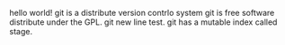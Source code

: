 hello world!
git  is a distribute version contrlo system
git is free software distribute under the GPL.
git new line test.
git has a mutable index called stage.